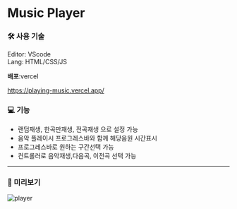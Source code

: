 # Music Player 


### 🛠 사용 기술<br/>
Editor: VScode<br/>
Lang: HTML/CSS/JS

**배포**:vercel

https://playing-music.vercel.app/
<br>

### 💻 기능 <br/>

- 랜덤재생, 한곡만재생, 전곡재생 으로 설정 가능 
- 음악 플레이시 프로그레스바와 함께 해당음원 시간표시
- 프로그레스바로 원하는 구간선택 가능
- 컨트롤러로 음악재생,다음곡, 이전곡 선택 가능

---
### 👀 미리보기<br/>
![player](https://github.com/sub2nee/Music_Player/assets/121946266/1a9e3006-e7a1-41e7-ae05-b9364ba4b3bb)
